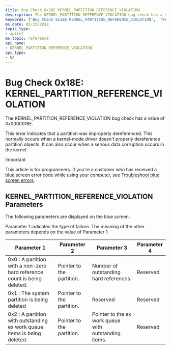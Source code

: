 ```yaml
---
title: Bug Check 0x18E KERNEL_PARTITION_REFERENCE_VIOLATION
description: The KERNEL_PARTITION_REFERENCE_VIOLATION bug check has a value of 0x0000018E.
keywords: ["Bug Check 0x18E KERNEL_PARTITION_REFERENCE_VIOLATION",  "KERNEL_PARTITION_REFERENCE_VIOLATION"]
ms.date: 05/23/2018
topic_type:
- apiref
ms.topic: reference
api_name:
- KERNEL_PARTITION_REFERENCE_VIOLATION
api_type:
- NA
---
```


# Bug Check 0x18E: KERNEL\_PARTITION\_REFERENCE\_VIOLATION

The KERNEL_PARTITION_REFERENCE_VIOLATION bug check has a value of 0x0000018E. 

This error indicates that a partition was improperly dereferenced. This normally occurs when a kernel-mode driver doesn't properly dereference partition objects. It can also occur when a serious data corruption occurs in the kernel.


> [!IMPORTANT]
> This article is for programmers. If you're a customer who has received a blue screen error code while using your computer, see [Troubleshoot blue screen errors](https://www.windows.com/stopcode).


## KERNEL\_PARTITION\_REFERENCE\_VIOLATION Parameters

The following parameters are displayed on the blue screen.

Parameter 1 indicates the type of failure. The meaning of the other parameters depends on the value of Parameter 1.

Parameter 1 | Parameter 2 | Parameter 3 | Parameter 4
|-----------|-------------|-------------|-------------|
| 0x0 : A partition with a non-zero hard reference count is being deleted. | Pointer to the partition. | Number of outstanding hard references. | Reserved|
| 0x1 : The system partition is being deleted | Pointer to the partition. | Reserved | Reserved |
| 0x2 :  A partition with outstanding ex work queue items is being deleted. | Pointer to the partition. |Pointer to the ex work queue with outstanding items. | Reserved |
 






